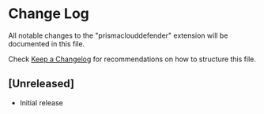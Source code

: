 # Change Log

All notable changes to the "prismaclouddefender" extension will be documented in this file.

Check [Keep a Changelog](http://keepachangelog.com/) for recommendations on how to structure this file.

## [Unreleased]

- Initial release